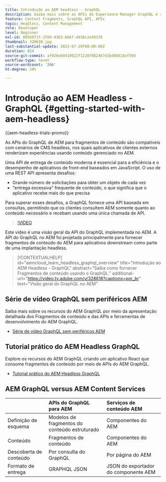 ```yaml
---
title: Introdução ao AEM headless - GraphQL
description: Saiba mais sobre as APIs do Experience Manager GraphQL e seus recursos.
feature: Content Fragments, GraphQL API, APIs
topic: Headless, Content Management
role: Developer
level: Beginner
exl-id: 0056971f-2f89-43b3-bb6f-dd16c2a50370
thumbnail: 328618.jpg
last-substantial-update: 2022-07-20T00:00:00Z
duration: 654
source-git-commit: af928e60410022f12207082467d3bd9b818af59d
workflow-type: tm+mt
source-wordcount: '266'
ht-degree: 10%

---
```


# Introdução ao AEM Headless - GraphQL {#getting-started-with-aem-headless}

{{aem-headless-trials-promo}}

As APIs do GraphQL de AEM para fragmentos de conteúdo são compatíveis com cenários de CMS headless, nos quais aplicativos de clientes externos renderizam experiências usando conteúdo gerenciado no AEM.

Uma API de entrega de conteúdo moderna é essencial para a eficiência e o desempenho de aplicativos de front-end baseados em JavaScript. O uso de uma REST API apresenta desafios:

* Grande número de solicitações para obter um objeto de cada vez
* &quot;entrega excessiva&quot; frequente de conteúdo, o que significa que o aplicativo recebe mais do que precisa

Para superar esses desafios, a GraphQL fornece uma API baseada em consultas, permitindo que os clientes consultem AEM somente quanto ao conteúdo necessário e recebam usando uma única chamada de API.

>[!VIDEO](https://video.tv.adobe.com/v/328618?quality=12&learn=on)

Este vídeo é uma visão geral da API do GraphQL implementada no AEM. A API do GraphQL no AEM foi projetada principalmente para fornecer fragmentos de conteúdo do AEM para aplicativos downstream como parte de uma implantação headless.

>[!CONTEXTUALHELP]
>id="aemcloud_learn_headless_graphql_overview"
>title="Introdução ao AEM Headless - GraphQL"
>abstract="Saiba como fornecer Fragmentos de conteúdo usando o GraphQL."
>additional-url="https://video.tv.adobe.com/v/328618?captions=por_br" text="Visão geral do GraphQL no AEM"

## Série de vídeo GraphQL sem periféricos AEM

Saiba mais sobre os recursos do AEM GraphQL por meio da apresentação detalhada dos Fragmentos de conteúdo e das APIs e ferramentas de desenvolvimento do AEM GraphQL.

* [Série de vídeo GraphQL sem periféricos AEM](./video-series/modeling-basics.md)

## Tutorial prático do AEM Headless GraphQL

Explore os recursos do AEM GraphQL criando um aplicativo React que consome fragmentos de conteúdo por meio de APIs do AEM GraphQL.

* [Tutorial prático do AEM Headless GraphQL](./multi-step/overview.md)

## AEM GraphQL versus AEM Content Services

|                                | APIs do GraphQL para AEM | Serviços de conteúdo AEM |
|--------------------------------|:-----------------|:---------------------|
| Definição de esquema | Modelos de fragmentos do conteúdo estruturado | Componentes do AEM |
| Conteúdo | Fragmentos de conteúdo | Componentes do AEM |
| Descoberta de conteúdo | Por consulta do GraphQL | Por página do AEM |
| Formato de entrega | GRAPHQL JSON | JSON do exportador do componente AEM |
